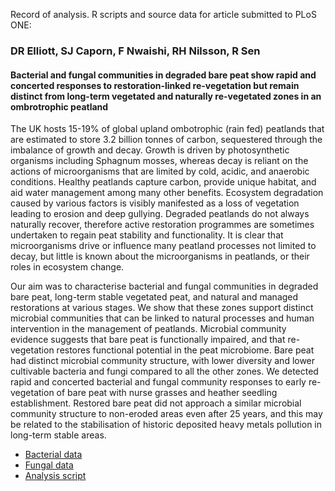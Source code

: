 Record of analysis. R scripts and source data for article submitted to PLoS ONE:

### DR Elliott, SJ Caporn, F Nwaishi, RH Nilsson, R Sen

#### Bacterial and fungal communities in degraded bare peat show rapid and concerted responses to restoration-linked re-vegetation but remain distinct from long-term vegetated and naturally re-vegetated zones in an ombrotrophic peatland 

The UK hosts 15-19% of global upland ombotrophic (rain fed) peatlands that are estimated to store 3.2 billion tonnes of carbon, sequestered through the imbalance of growth and decay.  Growth is driven by photosynthetic organisms including Sphagnum mosses, whereas decay is reliant on the actions of microorganisms that are limited by cold, acidic, and anaerobic conditions. Healthy peatlands capture carbon, provide unique habitat, and aid water management among many other benefits. Ecosystem degradation caused by various factors is visibly manifested as a loss of vegetation leading to erosion and deep gullying. Degraded peatlands do not always naturally recover, therefore active restoration programmes are sometimes undertaken to regain peat stability and functionality. It is clear that microorganisms drive or influence many peatland processes not limited to decay, but little is known about the microorganisms in peatlands, or their roles in ecosystem change.

Our aim was to characterise bacterial and fungal communities in degraded bare peat, long-term stable vegetated peat, and natural and managed restorations at various stages. We show that these zones support distinct microbial communities that can be linked to natural processes and human intervention in the management of peatlands. Microbial community evidence suggests that bare peat is functionally impaired, and that re-vegetation restores functional potential in the peat microbiome. Bare peat had distinct microbial community structure, with lower diversity and lower cultivable bacteria and fungi compared to all the other zones. We detected rapid and concerted bacterial and fungal community responses to early re-vegetation of bare peat with nurse grasses and heather seedling establishment. Restored bare peat did not approach a similar microbial community structure to non-eroded areas even after 25 years, and this may be related to the stabilisation of historic deposited heavy metals pollution in long-term stable areas.


* [Bacterial data](data/hb_uparse/)
* [Fungal data](data/hf_uparse/)
* [Analysis script](peat-microbiome.Rmd)
